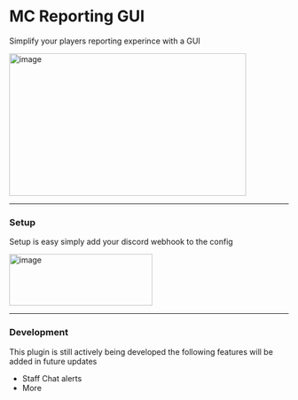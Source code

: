 # MC Reporting GUI

Simplify your players reporting experince with a GUI

<img width="427" height="257" alt="image" src="https://github.com/user-attachments/assets/9977067b-d5ea-4add-bb79-3a7a682151a3" />


---

### Setup
Setup is easy simply add your discord webhook to the config 

<img width="258" height="93" alt="image" src="https://github.com/user-attachments/assets/47d3d708-8805-41a2-aa0f-ad7dbfdb2e06" />

---

### Development

This plugin is still actively being developed the following features will be added in future updates

- Staff Chat alerts
- More
